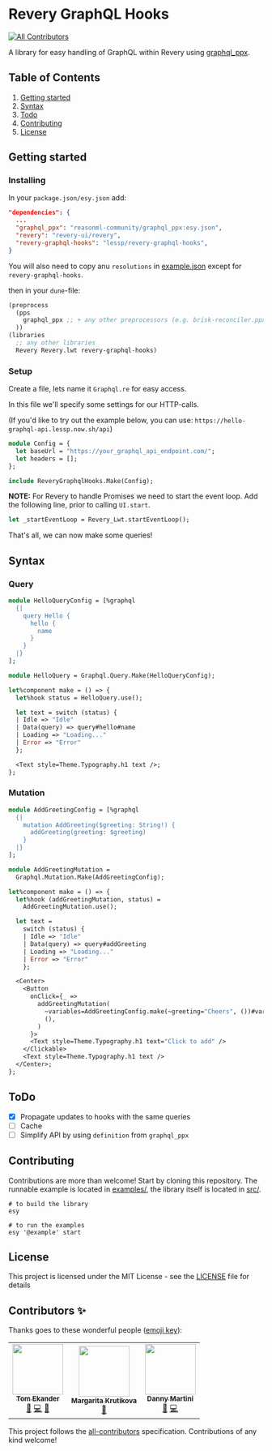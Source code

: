 # Revery GraphQL Hooks
<!-- ALL-CONTRIBUTORS-BADGE:START - Do not remove or modify this section -->
[![All Contributors](https://img.shields.io/badge/all_contributors-3-orange.svg?style=flat-square)](#contributors-)
<!-- ALL-CONTRIBUTORS-BADGE:END -->

A library for easy handling of GraphQL within Revery using [graphql_ppx](https://github.com/reasonml-community/graphql_ppx).

## Table of Contents

1. [Getting started](#getting-started)
2. [Syntax](#syntax)
3. [Todo](#todo)
4. [Contributing](#contributing)
5. [License](#license)

## Getting started

### Installing

In your `package.json/esy.json` add:

```json
"dependencies": {
  ...
  "graphql_ppx": "reasonml-community/graphql_ppx:esy.json",
  "revery": "revery-ui/revery",
  "revery-graphql-hooks": "lessp/revery-graphql-hooks",
}
```

You will also need to copy anu `resolutions` in [example.json](example.json) except for `revery-graphql-hooks`.

then in your `dune`-file:

```lisp
(preprocess
  (pps
    graphql_ppx ;; + any other preprocessors (e.g. brisk-reconciler.ppx) for Revery
  ))
(libraries
  ;; any other libraries
  Revery Revery.lwt revery-graphql-hooks)
```

### Setup

Create a file, lets name it `Graphql.re` for easy access.

In this file we'll specify some settings for our HTTP-calls.

(If you'd like to try out the example below, you can use: `https://hello-graphql-api.lessp.now.sh/api`)

```ocaml
module Config = {
  let baseUrl = "https://your_graphql_api_endpoint.com/";
  let headers = [];
};

include ReveryGraphqlHooks.Make(Config);
```

**NOTE:** For Revery to handle Promises we need to start the event loop. Add the following line, prior to calling `UI.start`.

```ocaml
let _startEventLoop = Revery_Lwt.startEventLoop();
```

That's all, we can now make some queries!

## Syntax

### Query

```ocaml
module HelloQueryConfig = [%graphql
  {|
    query Hello {
      hello {
        name
      }
    }
  |}
];

module HelloQuery = Graphql.Query.Make(HelloQueryConfig);

let%component make = () => {
  let%hook status = HelloQuery.use();

  let text = switch (status) {
  | Idle => "Idle"
  | Data(query) => query#hello#name
  | Loading => "Loading..."
  | Error => "Error"
  };

  <Text style=Theme.Typography.h1 text />;
};
```

### Mutation

```ocaml
module AddGreetingConfig = [%graphql
  {|
    mutation AddGreeting($greeting: String!) {
      addGreeting(greeting: $greeting)
    }
  |}
];

module AddGreetingMutation =
  Graphql.Mutation.Make(AddGreetingConfig);

let%component make = () => {
  let%hook (addGreetingMutation, status) =
    AddGreetingMutation.use();

  let text =
    switch (status) {
    | Idle => "Idle"
    | Data(query) => query#addGreeting
    | Loading => "Loading..."
    | Error => "Error"
    };

  <Center>
    <Button
      onClick={_ =>
        addGreetingMutation(
          ~variables=AddGreetingConfig.make(~greeting="Cheers", ())#variables,
          (),
        )
      }>
      <Text style=Theme.Typography.h1 text="Click to add" />
    </Clickable>
    <Text style=Theme.Typography.h1 text />
  </Center>;
};
```

## ToDo

- [x] Propagate updates to hooks with the same queries
- [ ] Cache
- [ ] Simplify API by using `definition` from `graphql_ppx`

## Contributing

Contributions are more than welcome! Start by cloning this repository. The runnable example is located in [examples/](examples/), the library itself is located in [src/](src/).

```
# to build the library
esy

# to run the examples
esy '@example' start
```

## License

This project is licensed under the MIT License - see the [LICENSE](./LICENSE) file for details

## Contributors ✨

Thanks goes to these wonderful people ([emoji key](https://allcontributors.org/docs/en/emoji-key)):

<!-- ALL-CONTRIBUTORS-LIST:START - Do not remove or modify this section -->
<!-- prettier-ignore-start -->
<!-- markdownlint-disable -->
<table>
  <tr>
    <td align="center"><a href="https://lessp.dev/"><img src="https://avatars3.githubusercontent.com/u/17602389?v=4" width="100px;" alt=""/><br /><sub><b>Tom Ekander</b></sub></a><br /><a href="#ideas-lessp" title="Ideas, Planning, & Feedback">🤔</a> <a href="https://github.com/lessp/revery-graphql-hooks/commits?author=lessp" title="Code">💻</a> <a href="https://github.com/lessp/revery-graphql-hooks/commits?author=lessp" title="Documentation">📖</a></td>
    <td align="center"><a href="https://twitter.com/rita_krutikova"><img src="https://avatars2.githubusercontent.com/u/5932274?v=4" width="100px;" alt=""/><br /><sub><b>Margarita Krutikova</b></sub></a><br /><a href="#ideas-MargaretKrutikova" title="Ideas, Planning, & Feedback">🤔</a></td>
    <td align="center"><a href="https://github.com/despairblue"><img src="https://avatars1.githubusercontent.com/u/927609?v=4" width="100px;" alt=""/><br /><sub><b>Danny Martini</b></sub></a><br /><a href="#ideas-despairblue" title="Ideas, Planning, & Feedback">🤔</a> <a href="https://github.com/lessp/revery-graphql-hooks/commits?author=despairblue" title="Code">💻</a></td>
  </tr>
</table>

<!-- markdownlint-enable -->
<!-- prettier-ignore-end -->
<!-- ALL-CONTRIBUTORS-LIST:END -->

This project follows the [all-contributors](https://github.com/all-contributors/all-contributors) specification. Contributions of any kind welcome!
